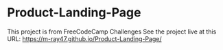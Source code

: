 # Product-Landing-Page
This project is from FreeCodeCamp Challenges
 See the project live at this URL: https://m-ray47.github.io/Product-Landing-Page/